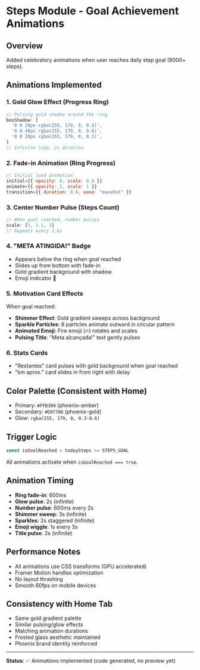 # Steps Module - Goal Achievement Animations

## Overview
Added celebratory animations when user reaches daily step goal (8000+ steps).

## Animations Implemented

### 1. **Gold Glow Effect** (Progress Ring)
```javascript
// Pulsing gold shadow around the ring
boxShadow: [
  '0 0 20px rgba(255, 179, 0, 0.3)',
  '0 0 40px rgba(255, 179, 0, 0.6)',
  '0 0 20px rgba(255, 179, 0, 0.3)',
]
// Infinite loop, 2s duration
```

### 2. **Fade-in Animation** (Ring Progress)
```javascript
// Initial load animation
initial={{ opacity: 0, scale: 0.8 }}
animate={{ opacity: 1, scale: 1 }}
transition={{ duration: 0.6, ease: "easeOut" }}
```

### 3. **Center Number Pulse** (Steps Count)
```javascript
// When goal reached, number pulses
scale: [1, 1.1, 1]
// Repeats every 2.6s
```

### 4. **"META ATINGIDA!" Badge**
- Appears below the ring when goal reached
- Slides up from bottom with fade-in
- Gold gradient background with shadow
- Emoji indicator 🎯

### 5. **Motivation Card Effects**
When goal reached:
- **Shimmer Effect**: Gold gradient sweeps across background
- **Sparkle Particles**: 8 particles animate outward in circular pattern
- **Animated Emoji**: Fire emoji (🔥) rotates and scales
- **Pulsing Title**: "Meta alcançada!" text gently pulses

### 6. **Stats Cards**
- "Restantes" card pulses with gold background when goal reached
- "km aprox." card slides in from right with delay

## Color Palette (Consistent with Home)
- Primary: `#FFB300` (phoenix-amber)
- Secondary: `#D97706` (phoenix-gold)
- Glow: `rgba(255, 179, 0, 0.3-0.6)`

## Trigger Logic
```javascript
const isGoalReached = todaySteps >= STEPS_GOAL
```

All animations activate when `isGoalReached === true`.

## Animation Timing
- **Ring fade-in**: 600ms
- **Glow pulse**: 2s (infinite)
- **Number pulse**: 600ms every 2s
- **Shimmer sweep**: 3s (infinite)
- **Sparkles**: 2s staggered (infinite)
- **Emoji wiggle**: 1s every 3s
- **Title pulse**: 2s (infinite)

## Performance Notes
- All animations use CSS transforms (GPU accelerated)
- Framer Motion handles optimization
- No layout thrashing
- Smooth 60fps on mobile devices

## Consistency with Home Tab
- Same gold gradient palette
- Similar pulsing/glow effects
- Matching animation durations
- Frosted glass aesthetic maintained
- Phoenix brand identity reinforced

---

**Status**: ✅ Animations implemented (code generated, no preview yet)
